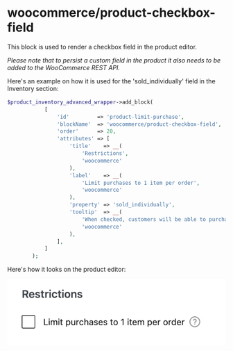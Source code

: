 # woocommerce/product-checkbox-field

This block is used to render a checkbox field in the product editor.

_Please note that to persist a custom field in the product it also needs to be added to the WooCommerce REST API._

Here's an example on how it is used for the 'sold_individually' field in the Inventory section:

```php
$product_inventory_advanced_wrapper->add_block(
			[
				'id'         => 'product-limit-purchase',
				'blockName'  => 'woocommerce/product-checkbox-field',
				'order'      => 20,
				'attributes' => [
					'title'    => __(
						'Restrictions',
						'woocommerce'
					),
					'label'    => __(
						'Limit purchases to 1 item per order',
						'woocommerce'
					),
					'property' => 'sold_individually',
					'tooltip'  => __(
						'When checked, customers will be able to purchase only 1 item in a single order. This is particularly useful for items that have limited quantity, like art or handmade goods.',
						'woocommerce'
					),
				],
			]
		);
```

Here's how it looks on the product editor:

![Product checkbox field screenshot](checkbox.png)


